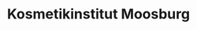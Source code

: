---
title: "Kosmetikinstitut Moosburg"
url: /moosburg-a-d-isar/kosmetikinstitut-moosburg/
shop: Kosmetik
---